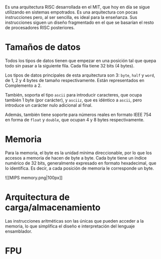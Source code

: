 

Es una arquitectura RISC desarrollada en el MIT, que hoy en día se sigue utilizando en sistemas empotrados. Es una arquitectura con pocas instrucciones pero, al ser sencilla, es ideal para la enseñanza. Sus instrucciones siguen un diseño fragmentado en el que se basarían el resto de procesadores RISC posteriores.

# Tamaños de datos

Todos los tipos de datos tienen que empezar en una posición tal que quepa todo sin pasar a la siguiente fila. Cada fila tiene 32 bits (4 bytes).

Los tipos de datos principales de esta arquitectura son 3: `byte`, `half` y `word`, de 1, 2 y 4 bytes de tamaño respectivamente. Están representados en Complemento a 2.

También, soporta el tipo `ascii` para introducir caracteres, que ocupa también 1 byte (por carácter), y `asciiz`, que es idéntico a `ascii`, pero introduce un carácter nulo adicional al final.

Además, también tiene soporte para números reales en formato IEEE 754 en forma de `float` y `double`, que ocupan 4 y 8 bytes respectivamente.

# Memoria

Para la memoria, el byte es la unidad mínima direccionable, por lo que los accesos a memoria de hacen de byte a byte. Cada byte tiene un índice numérico de 32 bits, generalmente expresado en formato hexadecimal, que lo identifica. Es decir, a cada posición de memoria le corresponde un byte.

![[MIPS memory.png|100px]]

# Arquitectura de carga/almacenamiento

Las instrucciones aritméticas son las únicas que pueden acceder a la memoria, lo que simplifica el diseño e interpretación del lenguaje ensamblador.


# FPU